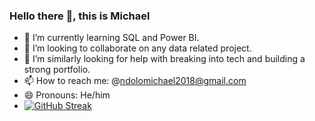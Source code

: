 ### Hello there 👋, this is Michael

- 🌱 I’m currently learning SQL and Power BI.
- 👯 I’m looking to collaborate on any data related project.
- 🤔 I’m similarly looking for help with breaking into tech and building a strong portfolio.
- 📫 How to reach me: @ndolomichael2018@gmail.com
- 😄 Pronouns: He/him
- [![GitHub Streak](https://streak-stats.demolab.com/?user=Michaelndolo&theme=maroongold)](https://git.io/streak-stats)
